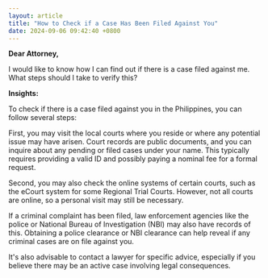 ```yaml
---
layout: article
title: "How to Check if a Case Has Been Filed Against You"
date: 2024-09-06 09:42:40 +0800
---
```


<p><strong>Dear Attorney,</strong></p><p>I would like to know how I can find out if there is a case filed against me. What steps should I take to verify this?</p><p><strong>Insights:</strong></p><p>To check if there is a case filed against you in the Philippines, you can follow several steps:</p><p>First, you may visit the local courts where you reside or where any potential issue may have arisen. Court records are public documents, and you can inquire about any pending or filed cases under your name. This typically requires providing a valid ID and possibly paying a nominal fee for a formal request.</p><p>Second, you may also check the online systems of certain courts, such as the eCourt system for some Regional Trial Courts. However, not all courts are online, so a personal visit may still be necessary.</p><p>If a criminal complaint has been filed, law enforcement agencies like the police or National Bureau of Investigation (NBI) may also have records of this. Obtaining a police clearance or NBI clearance can help reveal if any criminal cases are on file against you.</p><p>It's also advisable to contact a lawyer for specific advice, especially if you believe there may be an active case involving legal consequences.</p>